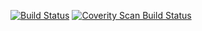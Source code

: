 [![Build Status](https://travis-ci.org/mkrufky/valueobj.svg?branch=master)](https://travis-ci.org/mkrufky/valueobj)
[![Coverity Scan Build Status](https://scan.coverity.com/projects/mkrufky-valueobj/badge.svg)](https://scan.coverity.com/projects/mkrufky-valueobj)
